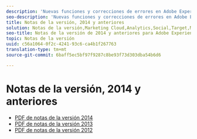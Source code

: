 ```yaml
---
description: 'Nuevas funciones y correcciones de errores en Adobe Experience Cloud: 2014 y anteriores'
seo-description: 'Nuevas funciones y correcciones de errores en Adobe Experience Cloud: 2014 y anteriores'
title: Notas de la versión, 2014 y anteriores
solution: Notas de la versión,Marketing Cloud,Analytics,Social,Target,Media Optimizer
seo-title: Notas de la versión de 2014 y anteriores para Adobe Experience Cloud
topic: Notas de la versión
uuid: c56a1064-0f2c-4241-93c6-ca4b1f267763
translation-type: tm+mt
source-git-commit: 6baff5ec5bf97f9287c8be93f73d303dba54b6d6

---
```



# Notas de la versión, 2014 y anteriores

* [PDF de notas de la versión 2014](2014-Adobe-Experience-Cloud-Release-Notes.pdf)
* [PDF de notas de la versión 2013](2013-Adobe-Experience-Cloud-Release-Notes.pdf)
* [PDF de notas de la versión 2012](2012-Adobe-Experience-Cloud-Release-Notes.pdf)
